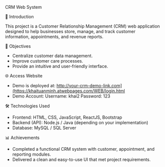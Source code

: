 CRM Web System

📌 Introduction

This project is a Customer Relationship Management (CRM) web application designed to help businesses store, manage, and track customer information, appointments, and revenue reports.

🎯 Objectives

- Centralize customer data management.
- Improve customer care processes.
- Provide an intuitive and user-friendly interface.

🌐 Access Website

- Demo is deployed at: http://your-crm-demo-link.com](https://khaituanminh.atwebpages.com/WEB/login.html
- Demo Account:
    Username: khai2
    Password: 123
    
🛠️ Technologies Used

- Frontend: HTML, CSS, JavaScript, ReactJS, Bootstrap
- Backend (API): Node.js / Java (depending on your implementation)
- Database: MySQL / SQL Server

📊 Achievements

- Completed a functional CRM system with customer, appointment, and reporting modules.
- Delivered a clean and easy-to-use UI that met project requirements.
